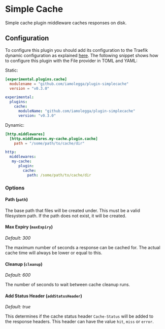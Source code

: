 # Simple Cache

Simple cache plugin middleware caches responses on disk.

## Configuration

To configure this plugin you should add its configuration to the Traefik dynamic configuration as explained [here](https://docs.traefik.io/getting-started/configuration-overview/#the-dynamic-configuration).
The following snippet shows how to configure this plugin with the File provider in TOML and YAML: 

Static:

```toml
[experimental.plugins.cache]
  modulename = "github.com/iamolegga/plugin-simplecache"
  version = "v0.3.0"
```

```yaml
experimental:
  plugins:
    cache:
      moduleName: "github.com/iamolegga/plugin-simplecache"
      version: "v0.3.0"
```

Dynamic:

```toml
[http.middlewares]
  [http.middlewares.my-cache.plugin.cache]
    path = "/some/path/to/cache/dir"
```

```yaml
http:
  middlewares:
   my-cache:
      plugin:
        cache:
          path: /some/path/to/cache/dir
```

### Options

#### Path (`path`)

The base path that files will be created under. This must be a valid filesystem
path. If the path does not exist, it will be created.

#### Max Expiry (`maxExpiry`)

*Default: 300*

The maximum number of seconds a response can be cached for. The 
actual cache time will always be lower or equal to this.

#### Cleanup (`cleanup`)

*Default: 600*

The number of seconds to wait between cache cleanup runs.
	
#### Add Status Header (`addStatusHeader`)

*Default: true*

This determines if the cache status header `Cache-Status` will be added to the
response headers. This header can have the value `hit`, `miss` or `error`.
